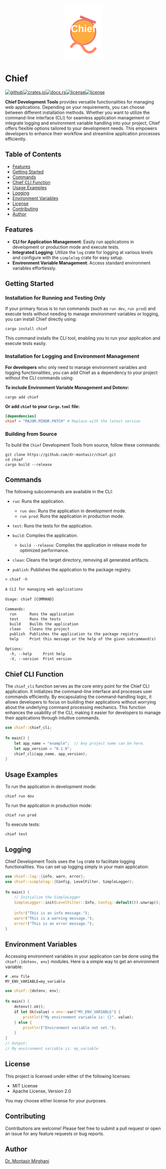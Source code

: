 <div style="text-align: center;">
  <a href="https://crates.io/crates/chief"><img src="logo.svg" alt="LOGO" /></a>
</div>

# Chief

[<img alt="github" src="https://img.shields.io/badge/github-dr%20montasir%20/%20chief-8da0cb?style=for-the-badge&labelColor=555555&logo=github" height="22">](https://github.com/dr-montasir/chief)[<img alt="crates.io" src="https://img.shields.io/crates/v/chief.svg?style=for-the-badge&color=fc8d62&logo=rust" height="22">](https://crates.io/crates/chief)[<img alt="docs.rs" src="https://img.shields.io/badge/docs.rs-chief-66c2a5?style=for-the-badge&labelColor=555555&logo=docs.rs" height="22">](https://docs.rs/chief)[<img alt="license" src="https://img.shields.io/badge/license-apache_2.0-4a98f7.svg?style=for-the-badge&labelColor=555555&logo=apache" height="22">](https://choosealicense.com/licenses/apache-2.0)[<img alt="license" src="https://img.shields.io/badge/license-mit-4a98f7.svg?style=for-the-badge&labelColor=555555" height="22">](https://choosealicense.com/licenses/mit)

**Chief Development Tools** provides versatile functionalities for managing web applications. Depending on your requirements, you can choose between different installation methods. Whether you want to utilize the command-line interface (CLI) for seamless application management or integrate logging and environment variable handling into your project, Chief offers flexible options tailored to your development needs. This empowers developers to enhance their workflow and streamline application processes efficiently.

## Table of Contents

- [Features](#features)
- [Getting Started](#getting-started)
- [Commands](#commands)
- [Chief CLI Function](#chief-cli-function)
- [Usage Examples](#usage-examples)
- [Logging](#logging)
- [Environment Variables](#environment-variables)
- [License](#license)
- [Contributing](#contributing)
- [Author](#author)

## Features

- **CLI for Application Management**: Easily run applications in development or production mode and execute tests.
- **Integrated Logging**: Utilize the `log` crate for logging at various levels and configure with the `simplelog` crate for easy setup.
- **Environment Variable Management**: Access standard environment variables effortlessly.

## Getting Started

### Installation for Running and Testing Only

If your primary focus is to run commands (such as `run dev`, `run prod`) and execute tests without needing to manage environment variables or logging, you can install Chief directly using:

```terminal
cargo install chief
```

This command installs the CLI tool, enabling you to run your application and execute tests easily.

### Installation for Logging and Environment Management

**For developers** who only need to manage environment variables and logging functionalities, you can add Chief as a dependency to your project without the CLI commands using:

**To include Environment Variable Management and Dotenv:**

```terminal
cargo add chief
```

**Or add `chief` to your `Cargo.toml` file:**

```toml
[dependencies]
chief = "MAJOR.MINOR.PATCH" # Replace with the latest version
```

### Building from Source

To build the `Chief` Development Tools from source, follow these commands:

```terminal
git clone https://github.com/dr-montasir/chief.git
cd chief
cargo build --release
```

## Commands

The following subcommands are available in the CLI:

- `run`: Runs the application.

  - `run dev`: Runs the application in development mode.
  - `run prod`: Runs the application in production mode.

- `test`: Runs the tests for the application.
- `build`: Compiles the application.
  - `build --release`: Compiles the application in release mode for optimized performance.
- `clean`: Cleans the target directory, removing all generated artifacts.
- `publish`: Publishes the application to the package registry.

```shell
> chief -h

A CLI for managing web applications

Usage: chief [COMMAND]

Commands:
  run      Runs the application
  test     Runs the tests
  build    Builds the application
  clean    Cleans the project
  publish  Publishes the application to the package registry
  help     Print this message or the help of the given subcommand(s)

Options:
  -h, --help     Print help
  -V, --version  Print version
```

## Chief CLI Function

The `chief_cli` function serves as the core entry point for the Chief CLI application. It initializes the command-line interface and processes user commands efficiently. By encapsulating the command-handling logic, it allows developers to focus on building their applications without worrying about the underlying command processing mechanics. This function enhances the usability of the CLI, making it easier for developers to manage their applications through intuitive commands.

```rust
use chief::chief_cli;

fn main() {
    let app_name = "example";  // Any project name can be here.
    let app_version = "0.1.0";
    chief_cli(app_name, app_version);
}
```

## Usage Examples

To run the application in development mode:

```terminal
chief run dev
```

To run the application in production mode:

```terminal
chief run prod
```

To execute tests:

```terminal
chief test
```

## Logging

Chief Development Tools uses the `log` crate to facilitate logging functionalities. You can set up logging simply in your main application:

```rust
use chief::log::{info, warn, error};
use chief::simplelog::{Config, LevelFilter, SimpleLogger};

fn main() {
    // Initialize the SimpleLogger
    SimpleLogger::init(LevelFilter::Info, Config::default()).unwrap();

    info!("This is an info message.");
    warn!("This is a warning message.");
    error!("This is an error message.");
}
```

## Environment Variables

Accessing environment variables in your application can be done using the `chief::{dotenv, env}` modules. Here is a simple way to get an environment variable:

```text
# .env file
MY_ENV_VARIABLE=my_variable
```

```rust
use chief::{dotenv, env};

fn main() {
    dotenv().ok();
    if let Ok(value) = env::var("MY_ENV_VARIABLE") {
        println!("My environment variable is: {}", value);
    } else {
        println!("Environment variable not set.");
    }
}
// Output:
// My environment variable is: my_variable
```

## License

This project is licensed under either of the following licenses:

- MIT License
- Apache License, Version 2.0

You may choose either license for your purposes.

## Contributing

Contributions are welcome! Please feel free to submit a pull request or open an issue for any feature requests or bug reports.

## Author

[Dr. Montasir Mirghani](https://github.com/dr-montasir)
